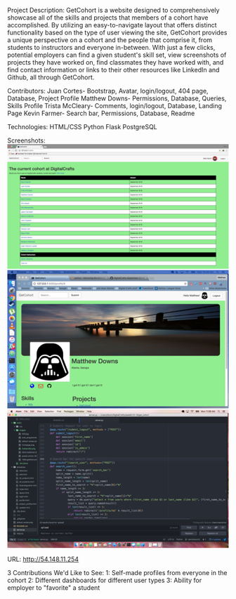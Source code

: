 Project Description:
GetCohort is a website designed to comprehensively showcase all of the skills and projects that members of a cohort
have accomplished. By utilizing an easy-to-navigate layout that offers distinct functionality based on the type
of user viewing the site, GetCohort provides a unique perspective on a cohort and the people that comprise it, from
students to instructors and everyone in-between. With just a few clicks, potential employers can find a given student's skill set, view screenshots of projects they have worked on, find classmates they have worked with, and find
contact information or links to their other resources like LinkedIn and Github, all through GetCohort.


Contributors:
Juan Cortes- Bootstrap, Avatar, login/logout, 404 page, Database, Project Profile
Matthew Downs- Permissions, Database, Queries, Skills Profile
Trista McCleary- Comments, login/logout, Database, Landing Page
Kevin Farmer- Search bar, Permissions, Database, Readme

Technologies:
HTML/CSS
Python
Flask
PostgreSQL

Screenshots:
![front page](/static/images/frontpage.png)
![matt profile page](/static/images/mattprofile.png)
![code screenshot](/static/images/code.png)

URL: http://54.148.11.254

3 Contributions We'd Like to See:
1: Self-made profiles from everyone in the cohort
2: Different dashboards for different user types
3: Ability for employer to "favorite" a student
